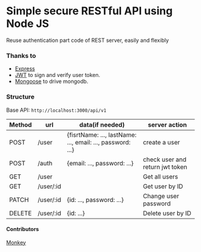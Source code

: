 # Simple secure RESTful API using Node JS
Reuse authentication part code of REST server, easily and flexibly

### Thanks to
  - [Express]() 
  - [JWT](https://github.com/auth0/node-jsonwebtoken) to sign and verify user token.
  - [Mongoose](https://github.com/Automattic/mongoose) to drive mongodb.
### Structure
Base API: `http://localhost:3000/api/v1`


| Method | url                 | data(if needed)                                            | server action |
| ------ |---------------------| -----------------------------------------------------------| -------------|
| POST   | /user               | {fisrtName: ..., lastName: ..., email: ..., password: ...} | create a user |
| POST   | /auth               | {email: ..., password: ...}                                | check user and return jwt token|
| GET    | /user               |                                                            | Get all users |
| GET    | /user/:id           |                                                            | Get user by ID |
| PATCH  | /user/:id           | {id: ..., password: ...}                                   | Change user password |
| DELETE | /user/:id           | {id: ...}                                                  | Delete user by ID |

#### Contributors
[Monkey](https://github.com/duyk16)

